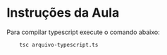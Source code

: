 # Instruções da Aula

Para compilar typescript execute o comando abaixo:
```
    tsc arquivo-typescript.ts
```
